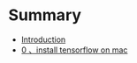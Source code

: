 # Summary

* [Introduction](README.md)
* [0 、install tensorflow on mac](0-install-tensorflow-on-mac.md)

